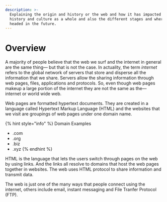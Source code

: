 ```yaml
---
description: >-
  Explaining the origin and history or the web and how it has impacted our
  history and culture as a whole and also the different stages and where it is
  headed in the future.
---
```


# Overview

A majority of people believe that the web we surf and the internet in general are the same thing— but that is not the case. In actuality, the term _internet_ refers to the global network of servers that store and disperse all the information that we share. Servers allow the sharing information through web pages, files, applications and protocols. So, even though web pages makeup a large portion of the internet they are not the same as the— internet or world wide web.

Web pages are formatted hypertext documents. They are created in a language called Hypertext Markup Language (HTML) and the websites that we visit are groupings of web pages under one domain name.&#x20;

{% hint style="info" %}
Domain Examples

* .com&#x20;
* .org&#x20;
* .biz
* .xyz&#x20;
{% endhint %}

HTML is the language that lets the users switch through pages on the web by using links. And the links all resolve to domains that host the web pages together in websites. The web uses HTML protocol to share information and transmit data.&#x20;

The web is just one of the many ways that people connect using the internet, others include email, instant messaging and File Tranfer Protocol (FTP).
